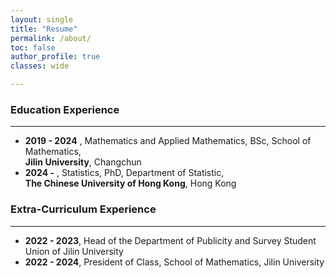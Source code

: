 ```yaml
---
layout: single
title: "Resume"
permalink: /about/
toc: false
author_profile: true
classes: wide

---
```


### Education Experience

***

 -  **2019 - 2024**  , Mathematics and Applied Mathematics, BSc, School of Mathematics,  
        **Jilin University**, Changchun  <br>
 -  **2024 -**  , Statistics, PhD, Department of Statistic,  
        **The Chinese University of Hong Kong**, Hong Kong  <br>
  
### Extra-Curriculum Experience

***

 - **2022 - 2023**, Head of the Department of Publicity and Survey
        Student Union of Jilin University <br>
 - **2022 - 2024**, President of Class, School of Mathematics,
         Jilin University  <br>